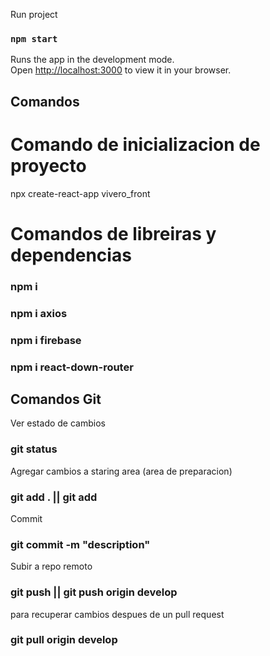Run project
### `npm start`

Runs the app in the development mode.\
Open [http://localhost:3000](http://localhost:3000) to view it in your browser.

## Comandos 
# Comando de inicializacion de proyecto
npx create-react-app vivero_front

# Comandos de libreiras y dependencias
### npm i
### npm i axios
### npm i firebase
### npm i react-down-router


## Comandos Git 
Ver estado de cambios
### git status 
Agregar cambios a staring area (area de preparacion)
### git add . || git add <nameFile>
Commit
### git commit -m "description"
Subir a repo remoto
### git push || git push origin develop

para recuperar cambios despues de un pull request
### git pull origin develop
